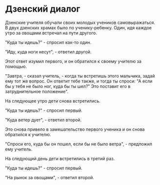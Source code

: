 # Дзенский диалог

Дзенские учителя обучали своих молодых учеников самовыражаться. В двух дзенских храмах было по ученику-ребенку. Один, идя каждое утро за овощами встречал на пути другого.

"Куда ты идешь?" - спросил как-то один.

"Иду, куда ноги несут", - ответил другой.

Этот ответ изумил первого, и он обратился к своему учителю за помощью.

"Завтра, - сказал учитель, - когда ты встретишь этого мальчика, задай ему тот же вопрос. Он ответит тебе также, и тогда ты спроси: "А если бы у тебя не было ног, куда бы ты шел?" Это поставит его в затруднительное положение".

На следующее утро дети снова встретились.

"Куда ты идешь?" - спросил первый.

"Куда ветер дует", - ответил второй.

Это снова привело в замешательство первого ученика и он снова обратился к учителю.

"Спроси его, куда бы он пошел, если бы не было ветра", - предложил ему учитель.

На следующий день дети встретились в третий раз.

"Куда ты идешь?" - спросил первый.

"На рынок за овощами", - ответил второй.

